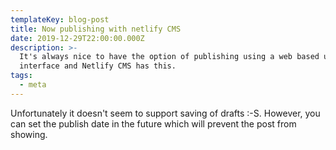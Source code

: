 ```yaml
---
templateKey: blog-post
title: Now publishing with netlify CMS
date: 2019-12-29T22:00:00.000Z
description: >-
  It's always nice to have the option of publishing using a web based user
  interface and Netlify CMS has this.
tags:
  - meta
---
```

Unfortunately it doesn't seem to support saving of drafts :-S. However, you can set the publish date in the future which will prevent the post from showing.
